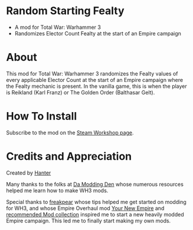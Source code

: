 # Random Starting Fealty
- A mod for Total War: Warhammer 3
- Randomizes Elector Count Fealty at the start of an Empire campaign

# About
This mod for Total War: Warhammer 3 randomizes the Fealty values of every applicable Elector Count at the start of an Empire campaign where the Fealty mechanic is present. In the vanilla game, this is when the player is Reikland (Karl Franz) or The Golden Order (Balthasar Gelt).

# How To Install
Subscribe to the mod on the [Steam Workshop page]().

# Credits and Appreciation
Created by [Hanter](https://steamcommunity.com/id/hanter-19/myworkshopfiles/?appid=1142710)

Many thanks to the folks at [Da Modding Den](https://discord.gg/moddingden) whose numerous resources helped me learn how to make WH3 mods.

Special thanks to [freakpear](https://steamcommunity.com/id/freakpear/myworkshopfiles/?appid=1142710) whose tips helped me get started on modding for WH3, and whose Empire Overhaul mod [Your New Empire](https://steamcommunity.com/sharedfiles/filedetails/?id=2894759552) and [recommended Mod collection](https://steamcommunity.com/workshop/filedetails/?id=2880941519) inspired me to start a new heavily modded Empire campaign. This led me to finally start making my own mods.